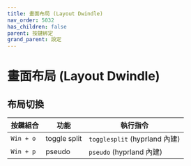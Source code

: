 ```yaml
---
title: 畫面布局 (Layout Dwindle)
nav_order: 5032
has_children: false
parent: 按鍵綁定
grand_parent: 設定
---
```



# 畫面布局 (Layout Dwindle)


## 布局切換


| 按鍵組合  | 功能                   | 執行指令               |
| ----------| ---------------------- | ---------------------- |
| `Win + o` | toggle split | `togglesplit` (hyprland 內建) |
| `Win + p` | pseudo | `pseudo` (hyprland 內建)  |
